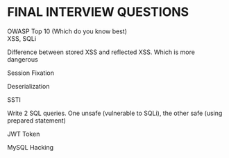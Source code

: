 # FINAL INTERVIEW QUESTIONS

OWASP Top 10 (Which do you know best)\
XSS, SQLi

Difference between stored XSS and reflected XSS. Which is more dangerous

Session Fixation

Deserialization

SSTI

Write 2 SQL queries. One unsafe (vulnerable to SQLi), the other safe (using prepared statement)

JWT Token

MySQL Hacking
